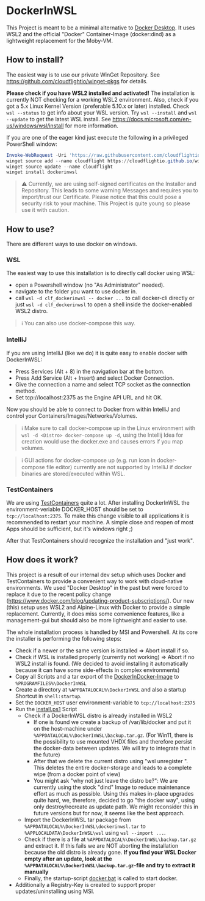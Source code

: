 # DockerInWSL

This Project is meant to be a minimal alternative to [Docker Desktop](https://docs.docker.com/desktop/windows/install/). It uses WSL2 and the official "Docker" Container-Image (docker:dind) as a lightweight replacement for the Moby-VM.

## How to install?

The easiest way is to use our private WinGet Repository. See https://github.com/cloudflightio/winget-pkgs for details. 

**Please check if you have WSL2 installed and activated!** The installation is currently NOT checking for a working WSL2 environment. Also, check if you got a 5.x Linux Kernel Version (preferable 5.10.x or later) installed. Check `wsl --status` to get info about your WSL version. Try `wsl --install` and `wsl --update` to get the latest WSL install. See https://docs.microsoft.com/en-us/windows/wsl/install for more information.

If you are one of the eager kind just execute the following in a privileged PowerShell window:

```powershell
Invoke-WebRequest -Uri 'https://raw.githubusercontent.com/cloudflightio/winget-pkgs/main/cloudflight-code-signing-test.cer' -OutFile $env:temp\cloudflight-code-signing-test.cer; Import-Certificate -FilePath $env:temp\cloudflight-code-signing-test.cer  -CertStoreLocation 'Cert:\LocalMachine\Root' -Verbose
winget source add --name cloudflight https://cloudflightio.github.io/winget-pkgs
winget source update --name cloudflight
winget install dockerinwsl
```

> :warning: Currently, we are using self-signed certificates on the Installer and Repository. 
> This leads to some warning Messages and requires you to import/trust our Certificate.
> Please notice that this could pose a security risk to your machine. This Project is quite young so please use it with caution.

## How to use?

There are different ways to use docker on windows. 

### WSL

The easiest way to use this installation is to directly call docker using WSL:

* open a Powershell window (no "As Administrator" needed).
* navigate to the folder you want to use docker in.
* call `wsl -d clf_dockerinwsl -- docker ...` to call docker-cli directly or just  `wsl -d clf_dockerinwsl` to open a shell inside the docker-enabled WSL2 distro.

> :information_source: You can also use docker-compose this way.

### IntelliJ

If you are using IntelliJ (like we do) it is quite easy to enable docker with DockerInWSL:

* Press Services (Alt + 8) in the navigation bar at the bottom.
* Press Add Service (Alt + Insert) and select Docker Connection.
* Give the connection a name and select TCP socket as the connection method.
* Set tcp://localhost:2375 as the Engine API URL and hit OK.

Now you should be able to connect to Docker from within IntelliJ and control your Containers/Images/Networks/Volumes.

> :information_source: Make sure to call docker-compose up in the Linux environment with `wsl -d <Distro> docker-compose up -d`, using the Intellij Idea for creation would use the docker.exe and causes errors if you map volumes.

> :information_source: GUI actions for docker-compose up (e.g. run icon in docker-compose file editor) currently are not supported by IntelliJ if docker binaries are stored/executed within WSL.

### TestContainers

We are using [TestContainers](https://www.testcontainers.org/) quite a lot. After installing DockerInWSL the environment-veriable DOCKER_HOST should be set to `tcp://localhost:2375`.
To make this change visible to all applications it is recommended to restart your machine. A simple close and reopen of most Apps should be sufficient, but it's windows right ;)

After that TestContainers should recognize the installation and "just work".

## How does it work?

This project is a result of our internal dev setup which uses Docker and TestContainers to provide a convenient way to work with cloud-native environments.
We used "Docker Desktop" in the past but were forced to replace it due to the recent policy change (https://www.docker.com/blog/updating-product-subscriptions/).
Our new (this) setup uses WSL2 and Alpine-Linux with Docker to provide a simple replacement. Currently, it does miss some convenience features, like a management-gui but should also be more lightweight and easier to use.

The whole installation process is handled by MSI and Powershell. At its core the installer is performing the following steps:

* Check if a newer or the same version is installed => Abort install if so.
* Check if WSL is installed properly (currently not working) => Abort if no WSL2 install is found. (We decided to avoid installing it automatically because it can have some side-effects in complex environments)
* Copy all Scripts and a tar export of the [DockerInDocker-Image](https://hub.docker.com/_/docker) to `%PROGRAMFILES%\DockerInWSL`
* Create a directory at `%APPDATALOCAL%\DockerInWSL` and also a startup Shortcut in `shell:startup`.
* Set the `DOCKER_HOST` user environment-variable to `tcp://localhost:2375`
* Run the [install.ps1](msi/InstallScripts/install.ps1) Script
  * Check if a DockerInWSL distro is already installed in WSL2
    * If one is found we create a backup of /var/lib/docker and put it on the host-machine under `%APPDATALOCAL%\DockerInWSL\backup.tar.gz`. (For Win11, there is the possibility to use mounted VHDX files and therefore persist the docker-data between updates. We will try to integrate that in the future)
    * After that we delete the current distro using "wsl unregister <distro>". This deletes the entire docker-storage and leads to a complete wipe (from a docker point of view)
    * You might ask "why not just leave the distro be?": We are currently using the stock "dind" Image to reduce maintenance effort as much as possible. Using this makes in-place upgrades quite hard, we, therefore, decided to go "the docker way", using only destroy/recreate as update path. We might reconsider this in future versions but for now, it seems like the best approach.
  * Import the DockerInWSL tar package from `%APPDATALOCAL%\DockerInWSL\dockerinwsl.tar` to `%APPLOCALDATA\DockerInWSL\wsl` using `wsl --import ...`.
  * Check if there is a file at `%APPDATALOCAL%\DockerInWSL\backup.tar.gz` and extract it. If this fails we are NOT aborting the installation because the old distro is already gone. **If you find your WSL Docker empty after an update, look at the `%APPDATALOCAL%\DockerInWSL\backup.tar.gz`-file and try to extract it manually**
  * Finally, the startup-script [docker.bat](msi/docker.bat) is called to start docker.
* Additionally a Registry-Key is created to support proper updates/uninstalling using MSI.
